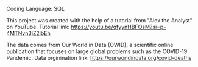 Coding Language: SQL

This project was created with the help of a tutorial from "Alex the Analyst" on YouTube. 
Tutorial link: https://youtu.be/qfyynHBFOsM?si=p-4MTNvn3iZ2lbEh 

The data comes from Our World in Data (OWID), a scientific online publication that focuses on large global problems such as the COVID-19 Pandemic. 
Data orginination link: https://ourworldindata.org/covid-deaths
